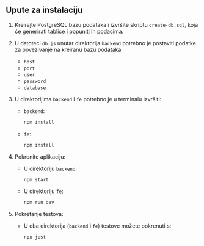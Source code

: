 ## Upute za instalaciju

1. Kreirajte PostgreSQL bazu podataka i izvršite skriptu `create-db.sql`, koja će generirati tablice i popuniti ih podacima.

2. U datoteci `db.js` unutar direktorija `backend` potrebno je postaviti podatke za povezivanje na kreiranu bazu podataka:
   - `host`
   - `port`
   - `user`
   - `password`
   - `database`

3. U direktorijima `backend` i `fe` potrebno je u terminalu izvršiti:

   - `backend`:
     ```bash
     npm install
     ```
   - `fe`:
     ```bash
     npm install
     ```

4. Pokrenite aplikaciju:

   - U direktoriju `backend`:
     ```bash
     npm start
     ```
   - U direktoriju `fe`:
     ```bash
     npm run dev
     ```


5. Pokretanje testova:
   - U oba direktorija (`backend` i `fe`) testove možete pokrenuti s:
     ```bash
     npx jest
     ```
